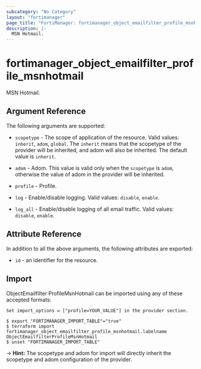 ```yaml
---
subcategory: "No Category"
layout: "fortimanager"
page_title: "FortiManager: fortimanager_object_emailfilter_profile_msnhotmail"
description: |-
  MSN Hotmail.
---
```


# fortimanager_object_emailfilter_profile_msnhotmail
MSN Hotmail.

## Argument Reference


The following arguments are supported:

* `scopetype` - The scope of application of the resource. Valid values: `inherit`, `adom`, `global`. The `inherit` means that the scopetype of the provider will be inherited, and adom will also be inherited. The default value is `inherit`.
* `adom` - Adom. This value is valid only when the `scopetype` is `adom`, otherwise the value of adom in the provider will be inherited.
* `profile` - Profile.

* `log` - Enable/disable logging. Valid values: `disable`, `enable`.

* `log_all` - Enable/disable logging of all email traffic. Valid values: `disable`, `enable`.



## Attribute Reference

In addition to all the above arguments, the following attributes are exported:
* `id` - an identifier for the resource.

## Import

ObjectEmailfilter ProfileMsnHotmail can be imported using any of these accepted formats:
```
Set import_options = ["profile=YOUR_VALUE"] in the provider section.

$ export "FORTIMANAGER_IMPORT_TABLE"="true"
$ terraform import fortimanager_object_emailfilter_profile_msnhotmail.labelname ObjectEmailfilterProfileMsnHotmail
$ unset "FORTIMANAGER_IMPORT_TABLE"
```
-> **Hint:** The scopetype and adom for import will directly inherit the scopetype and adom configuration of the provider.
